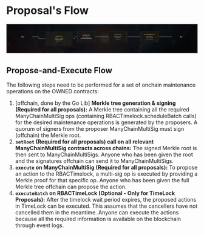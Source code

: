 # Proposal's Flow

![img.png](img.png)
## Propose-and-Execute Flow
The following steps need to be performed for a set of onchain maintenance operations 
on the OWNED contracts:

1. [offchain, done by the Go Lib] **Merkle tree generation & signing (Required for all proposals):** A Merkle tree containing all the required 
ManyChainMultiSig ops (containing RBACTimelock.scheduleBatch calls) for the desired 
maintenance operations is generated by the proposers. 
A quorum of signers from the proposer ManyChainMultiSig must sign (offchain) the Merkle root.
2. **`setRoot` (Required for all proposals) call on all relevant ManyChainMultiSig contracts across chains:** The signed 
Merkle root is then sent to ManyChainMultiSigs. Anyone who has been given the root 
and the signatures offchain can send it to ManyChainMultiSigs.
3. **`execute` on ManyChainMultiSig (Required for all proposals):** To propose an action to the RBACTimelock, a multi-sig op is executed by providing a Merkle proof for that specific op. Anyone who has been given the full Merkle tree offchain can propose the action.
4. **`executeBatch` on RBACTimeLock (Optional - Only for TimeLock Proposals):** After the timelock wait period expires, the proposed actions in TimeLock can be executed. This assumes that the cancellers have not cancelled them in the meantime. Anyone can execute the actions because all the required information is available on the blockchain through event logs.